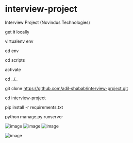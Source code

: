 # interview-project

Interview Project (Novindus Technologies)

get it locally

virtualenv env


cd env


cd scripts


activate


cd ../..


git clone https://github.com/adil-shabab/interview-project.git


cd interview-project


pip install -r requirements.txt


python manage.py runserver

![image](https://github.com/adil-shabab/interview-project/assets/101416092/9640f72c-3cd9-4df7-9000-bfa37aca29c2)
![image](https://github.com/adil-shabab/interview-project/assets/101416092/465d7f0e-9f99-4960-8fb2-ef900c0c9378)
![image](https://github.com/adil-shabab/interview-project/assets/101416092/cc2feec1-af18-4b51-a2ed-2fdf7bfe4366)

![image](https://github.com/adil-shabab/interview-project/assets/101416092/126884c0-0cdb-4db5-b46d-ee89aa0a9b83)
